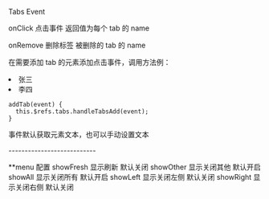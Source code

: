 Tabs Event

onClick 点击事件
返回值为每个 tab 的 name

onRemove 删除标签
被删除的 tab 的 name

在需要添加 tab 的元素添加点击事件，调用方法例：
<li @click="addTab('大张三')">张三</li>
<li @click="addTab">李四</li>

    addTab(event) {
      this.$refs.tabs.handleTabsAdd(event);
    }

事件默认获取元素文本，也可以手动设置文本

_---------------------------_

\*\*menu 配置
showFresh 显示刷新 默认关闭
showOther 显示关闭其他 默认开启
showAll 显示关闭所有 默认开启
showLeft 显示关闭左侧 默认关闭
showRight 显示关闭右侧 默认关闭
